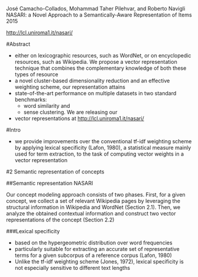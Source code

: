 José Camacho-Collados, Mohammad Taher Pilehvar, and Roberto Navigli
NASARI: a Novel Approach to a Semantically-Aware Representation of Items
2015

http://lcl.uniroma1.it/nasari/

#Abstract

* either on lexicographic resources, such as WordNet, or on encyclopedic
  resources, such as Wikipedia. We propose a vector representation technique
  that combines the complementary knowledge of both these types of resource
* a novel cluster-based dimensionality reduction and an effective weighting
  scheme, our representation attains
* state-of-the-art performance on multiple datasets in two standard benchmarks:
  * word similarity and
  * sense clustering.  We are releasing our
* vector representations at http://lcl.uniroma1.it/nasari/

#Intro

* we provide improvements over the conventional tf-idf weighting scheme by
  applying lexical specificity (Lafon, 1980), a statistical measure mainly used
  for term extraction, to the task of computing vector weights in a vector
  representation

#2 Semantic representation of concepts

##Semantic representation NASARI 

Our concept modeling approach consists of two phases. First, for a given
concept, we collect a set of relevant Wikipedia pages by leveraging the
structural information in Wikipedia and WordNet (Section 2.1). Then, we analyze
the obtained contextual information and construct two vector representations
of the concept (Section 2.2)

###Lexical specificity

* based on the hypergeometric distribution over word frequencies
* particularly suitable for extracting an accurate set of representative terms
  for a given subcorpus of a reference corpus (Lafon, 1980)
* Unlike the tf-idf weighting scheme (Jones, 1972), lexical specificity is not
  especially sensitive to different text lengths
